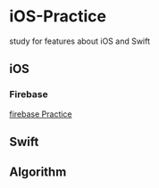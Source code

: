 # iOS-Practice
study for features about iOS and Swift

## iOS
### Firebase
[firebase Practice](https://github.com/stareta1202/FirebasePractice)
## Swift 

## Algorithm

